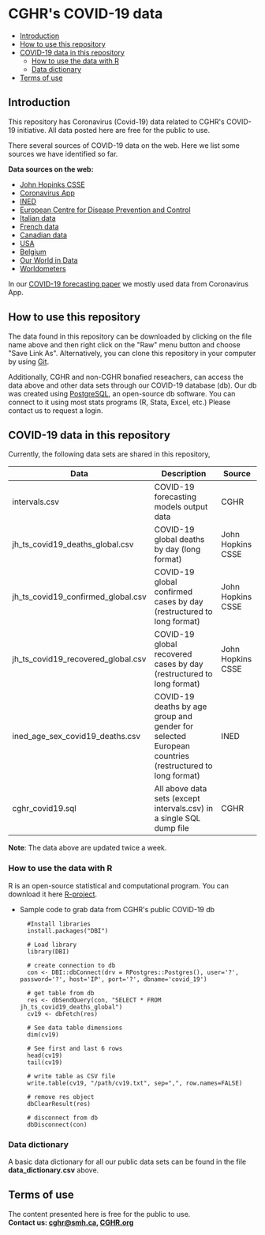 # CGHR's COVID-19 data 

-   [Introduction](#introduction)
-	[How to use this repository](#how-to-use-this-repository)
-   [COVID-19 data in this repository](#covid-19-data-in-this-repository)
	-	[How to use the data with R](#how-to-use-the-data-with-r)
	-   [Data dictionary](#data-dictionary)
-   [Terms of use](#terms-of-use)

## Introduction
This repository has Coronavirus (Covid-19) data related to CGHR's COVID-19 initiative.  All data posted here are free for the public to use.

There several sources of COVID-19 data on the web. Here we list some sources we have identified so far.
<br>

<b>Data sources on the web:</b><br>
* [John Hopinks CSSE](https://github.com/CSSEGISandData/COVID-19 )
* [Coronavirus App](https://coronavirus.app/map )
* [INED](https://dc-covid.site.ined.fr/en/data/ )
* [European Centre for Disease Prevention and Control](https://www.ecdc.europa.eu/en/publications-data/download-todays-data-geographic-distribution-covid-19-cases-worldwide)
* [Italian data](https://github.com/pcm-dpc/COVID-19)
* [French data](https://github.com/opencovid19-fr)
* [Canadian data](https://github.com/ishaberry/Covid19Canada)
* [USA](https://github.com/nytimes/covid-19-data)
* [Belgium](https://epistat.wiv-isp.be/home/)
* [Our World in Data](https://github.com/owid/covid-19-data/tree/master/public/data)
* [Worldometers](https://www.worldometers.info/coronavirus/)

In our [COVID-19 forecasting paper](https://medrxiv.org/cgi/content/short/2020.04.17.20069161v1) we mostly used data from Coronavirus App. 

## How to use this repository

The data found in this repository can be downloaded by clicking on the file name above and then right click on the "Raw" menu button and choose "Save Link As". Alternatively, you can clone this repository in your computer by using [Git](https://help.github.com/en/github/getting-started-with-github/quickstart).

Additionally, CGHR and non-CGHR bonafied reseachers, can access the data above and other data sets through our COVID-19 database (db).  Our db was created using [PostgreSQL](https://www.postgresql.org/), an open-source db software.  You can connect to it using most stats programs (R, Stata, Excel, etc.) Please contact us to request a login.
  

## COVID-19 data in this repository

Currently, the following data sets are shared in this repository,

|Data|Description|Source|
|--------|-----------|-----------|
|intervals.csv|COVID-19 forecasting models output data|CGHR|
|jh_ts_covid19_deaths_global.csv|COVID-19 global deaths by day (long format)|John Hopkins CSSE|
|jh_ts_covid19_confirmed_global.csv|COVID-19 global confirmed cases by day (restructured to long format)|John Hopkins CSSE|
|jh_ts_covid19_recovered_global.csv|COVID-19 global recovered cases by day (restructured to long format)|John Hopkins CSSE|
|ined_age_sex_covid19_deaths.csv|COVID-19 deaths by age group and gender for selected European countries (restructured to long format) |INED|
|cghr_covid19.sql|All above data sets (except intervals.csv) in a single SQL dump file|CGHR|


**Note**: The data above are updated twice a week.


### How to use the data with R
R is an open-source statistical and computational program. You can download it here [R-project](https://www.r-project.org/).

* Sample code to grab data from CGHR's public COVID-19 db


		#Install libraries
		install.packages("DBI")
				
		# Load library
		library(DBI)
	    
		# create connection to db
        con <- DBI::dbConnect(drv = RPostgres::Postgres(), user='?', password='?', host='IP', port='?', dbname='covid_19')

		# get table from db
		res <- dbSendQuery(con, "SELECT * FROM jh_ts_covid19_deaths_global")
		cv19 <- dbFetch(res)
		
		# See data table dimensions
		dim(cv19)

		# See first and last 6 rows
		head(cv19)
		tail(cv19)
		
		# write table as CSV file
		write.table(cv19, "/path/cv19.txt", sep=",", row.names=FALSE)
	
		# remove res object
		dbClearResult(res)

		# disconnect from db
		dbDisconnect(con)


### Data dictionary

A basic data dictionary for all our public data sets can be found in the file **data_dictionary.csv** above. 


## Terms of use

The content presented here is free for the public to use. 
<br>
<b>Contact us: cghr@smh.ca, [CGHR.org](http://www.cghr.org/)
